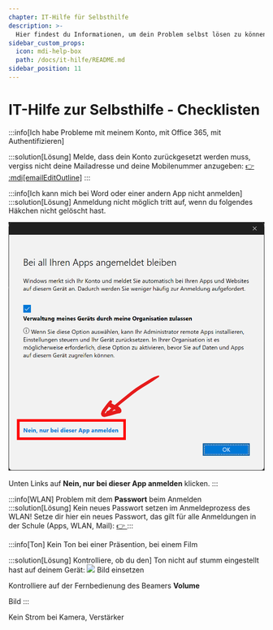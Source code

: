 ```yaml
---
chapter: IT-Hilfe für Selbsthilfe
description: >-
  Hier findest du Informationen, um dein Problem selbst lösen zu können 
sidebar_custom_props:
  icon: mdi-help-box
  path: /docs/it-hilfe/README.md
sidebar_position: 11
---
```



# IT-Hilfe zur Selbsthilfe - Checklisten

<Tabs>
  <TabItem value="Mein Gerät" label="Mein Gerät">
:::info[Ich habe Probleme mit meinem Konto, mit Office 365, mit Authentifizieren]

:::solution[Lösung]
Melde, dass dein Konto zurückgesetzt werden muss, vergiss nicht deine Mailadresse und deine Mobilenummer anzugeben: [👉 :mdi[emailEditOutline]](mailto:soarhe.jahany@bernedu.ch?subject=Account%20Sch%C3%BCler%3Ain%20zur%C3%BCcksetzen&body=Guten%20Tag%20Herr%20Jahany%2C%0A%0ABitte%20setzen%20Sie%20meinen%20Account%20zur%C3%BCck%3A%0A%0A%40edu.gbsl.ch%0A%0ATel.%2007%0A%0ABesten%20Dank%20und%20freundliche%20Gr%C3%BCsse)
:::

:::info[Ich kann mich bei Word oder einer andern App nicht anmelden]
:::solution[Lösung]
Anmeldung nicht möglich tritt auf, wenn du folgendes Häkchen nicht gelöscht hast.

![--width=350px](./login-screen-o365.png)

Unten Links auf __Nein, nur bei dieser App anmelden__ klicken.
:::


:::info[WLAN]
Problem mit dem **Passwort** beim Anmelden
:::solution[Lösung]
Kein neues Passwort setzen im Anmeldeprozess des WLAN! Setze dir hier ein neues Passwort, das gilt für alle Anmeldungen in der Schule (Apps, WLAN, Mail): [👉 ](https://password.edubern.ch/)
:::

  </TabItem>
  <TabItem value="Installation D-Gebäude" label="Installation D-Gebäude">
:::info[Ton]
Kein Ton bei einer Präsention, bei einem Film

:::solution[Lösung]
Kontrolliere, ob du den] Ton nicht auf stumm eingestellt hast auf deinem Gerät:
![](lautstärke.png)
Bild einsetzen

Kontrolliere auf der Fernbedienung des Beamers __Volume__

Bild
:::


</TabItem>
  <TabItem value="Installation M + G" label="Installation M + G">
Kein Strom bei Kamera, Verstärker

</TabItem>
</Tabs>




